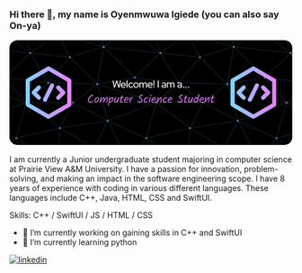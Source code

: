 ### Hi there 👋, my name is Oyenmwuwa Igiede (you can also say On-ya)

![Banner](https://github.com/Oyenmwuwa1/OyenmwuwaIgiede/blob/main/github-header-image.png)

I am currently a Junior undergraduate student majoring in computer science at Prairie View A&M University. I have a passion for innovation, problem-solving, and making an impact in the software engineering scope. I have 8 years of experience with coding in various different languages. These languages include C++, Java, HTML, CSS and SwiftUI.

Skills: C++ / SwiftUI / JS / HTML / CSS

- 🔭 I’m currently working on gaining skills in C++ and SwiftUI 
- 🌱 I’m currently learning python 


[<img src='https://cdn.jsdelivr.net/npm/simple-icons@3.0.1/icons/linkedin.svg' alt='linkedin' height='40'>](https://www.linkedin.com/in/oyenmwuwa-igiede)  

